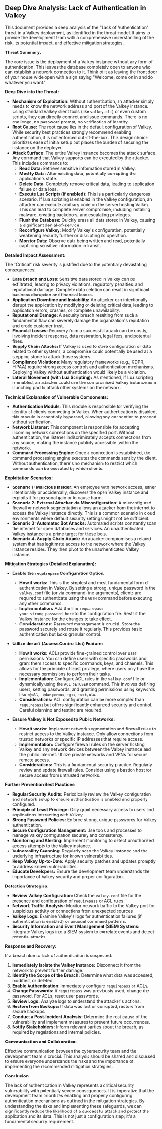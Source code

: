 ## Deep Dive Analysis: Lack of Authentication in Valkey

This document provides a deep analysis of the "Lack of Authentication" threat in a Valkey deployment, as identified in the threat model. It aims to provide the development team with a comprehensive understanding of the risk, its potential impact, and effective mitigation strategies.

**Threat Summary:**

The core issue is the deployment of a Valkey instance without any form of authentication. This leaves the database completely open to anyone who can establish a network connection to it. Think of it as leaving the front door of your house wide open with a sign saying "Welcome, come on in and do whatever you want."

**Deep Dive into the Threat:**

* **Mechanism of Exploitation:**  Without authentication, an attacker simply needs to know the network address and port of the Valkey instance. Using standard Valkey client tools (like `valkey-cli`) or even custom scripts, they can directly connect and issue commands. There is no challenge, no password prompt, no verification of identity.
* **Root Cause:** The root cause lies in the default configuration of Valkey. While security best practices strongly recommend enabling authentication, it is not enforced out-of-the-box. This design choice prioritizes ease of initial setup but places the burden of securing the instance on the deployer.
* **Attack Surface:** The entire Valkey instance becomes the attack surface. Any command that Valkey supports can be executed by the attacker. This includes commands to:
    * **Read Data:** Retrieve sensitive information stored in Valkey.
    * **Modify Data:** Alter existing data, potentially corrupting the application's state.
    * **Delete Data:**  Completely remove critical data, leading to application failure or data loss.
    * **Execute Lua Scripts (if enabled):**  This is a particularly dangerous scenario. If Lua scripting is enabled in the Valkey configuration, an attacker can execute arbitrary code on the server hosting Valkey. This can lead to complete server compromise, including installing malware, creating backdoors, and escalating privileges.
    * **Flush the Database:**  Quickly erase all data stored in Valkey, causing a significant denial-of-service.
    * **Reconfigure Valkey:**  Modify Valkey's configuration, potentially weakening security further or disrupting its operation.
    * **Monitor Data:** Observe data being written and read, potentially capturing sensitive information in transit.

**Detailed Impact Assessment:**

The "Critical" risk severity is justified due to the potentially devastating consequences:

* **Data Breach and Loss:**  Sensitive data stored in Valkey can be exfiltrated, leading to privacy violations, regulatory penalties, and reputational damage. Complete data deletion can result in significant business disruption and financial losses.
* **Application Downtime and Instability:**  An attacker can intentionally disrupt the application by modifying or deleting critical data, leading to application errors, crashes, or complete unavailability.
* **Reputational Damage:**  A security breach resulting from such a fundamental flaw can severely damage the organization's reputation and erode customer trust.
* **Financial Losses:**  Recovery from a successful attack can be costly, involving incident response, data restoration, legal fees, and potential fines.
* **Supply Chain Attacks:** If Valkey is used to store configuration or data related to other systems, a compromise could potentially be used as a stepping stone to attack those systems.
* **Compliance Violations:**  Many regulatory frameworks (e.g., GDPR, HIPAA) require strong access controls and authentication mechanisms. Deploying Valkey without authentication would likely be a violation.
* **Lateral Movement (with Lua Scripting):**  As mentioned, if Lua scripting is enabled, an attacker could use the compromised Valkey instance as a launching pad to attack other systems on the network.

**Technical Explanation of Vulnerable Components:**

* **Authentication Module:** This module is responsible for verifying the identity of clients connecting to Valkey. When authentication is disabled, this module is essentially bypassed, allowing any connection to proceed without verification.
* **Network Listener:** This component is responsible for accepting incoming network connections on the specified port. Without authentication, the listener indiscriminately accepts connections from any source, making the instance publicly accessible (within the network).
* **Command Processing Engine:**  Once a connection is established, the command processing engine executes the commands sent by the client. Without authentication, there's no mechanism to restrict which commands can be executed by which clients.

**Exploitation Scenarios:**

* **Scenario 1: Malicious Insider:** An employee with network access, either intentionally or accidentally, discovers the open Valkey instance and exploits it for personal gain or to cause harm.
* **Scenario 2: External Attacker via Misconfiguration:**  A misconfigured firewall or network segmentation allows an attacker from the internet to access the Valkey instance directly. This is a common scenario in cloud environments where default security settings might not be sufficient.
* **Scenario 3: Automated Bot Attacks:**  Automated scripts constantly scan the internet for open databases and services. An unauthenticated Valkey instance is a prime target for these bots.
* **Scenario 4: Supply Chain Attack:** An attacker compromises a related system that has legitimate access to the network where the Valkey instance resides. They then pivot to the unauthenticated Valkey instance.

**Mitigation Strategies (Detailed Explanation):**

* **Enable the `requirepass` Configuration Option:**
    * **How it works:** This is the simplest and most fundamental form of authentication in Valkey. By setting a strong, unique password in the `valkey.conf` file (or via command-line arguments), clients are required to authenticate using the `AUTH` command before executing any other commands.
    * **Implementation:**  Add the line `requirepass your_strong_password_here` to the configuration file. Restart the Valkey instance for the changes to take effect.
    * **Considerations:**  Password management is crucial. Store the password securely and rotate it regularly. This provides basic authentication but lacks granular control.

* **Utilize the `acl` (Access Control List) Feature:**
    * **How it works:** ACLs provide fine-grained control over user permissions. You can define users with specific passwords and grant them access to specific commands, keys, and channels. This allows for the principle of least privilege, where users only have the necessary permissions to perform their tasks.
    * **Implementation:**  Configure ACL rules in the `valkey.conf` file or dynamically using the `ACL SETUSER` command. This involves defining users, setting passwords, and granting permissions using keywords like `+@all`, `-@dangerous`, `+get`, `+set`, etc.
    * **Considerations:**  ACL configuration can be more complex than `requirepass` but offers significantly enhanced security and control. Careful planning and testing are required.

* **Ensure Valkey is Not Exposed to Public Networks:**
    * **How it works:** Implement network segmentation and firewall rules to restrict access to the Valkey instance. Only allow connections from trusted networks or specific IP addresses that require access.
    * **Implementation:** Configure firewall rules on the server hosting Valkey and any network devices between the Valkey instance and the public internet. Utilize private networks and VPNs for secure remote access.
    * **Considerations:** This is a fundamental security practice. Regularly review and update firewall rules. Consider using a bastion host for secure access from untrusted networks.

**Further Prevention Best Practices:**

* **Regular Security Audits:** Periodically review the Valkey configuration and network setup to ensure authentication is enabled and properly configured.
* **Principle of Least Privilege:**  Only grant necessary access to users and applications interacting with Valkey.
* **Strong Password Policies:** Enforce strong, unique passwords for Valkey authentication.
* **Secure Configuration Management:**  Use tools and processes to manage Valkey configuration securely and consistently.
* **Monitoring and Alerting:** Implement monitoring to detect unauthorized access attempts to the Valkey instance.
* **Vulnerability Scanning:** Regularly scan the Valkey instance and the underlying infrastructure for known vulnerabilities.
* **Keep Valkey Up-to-Date:** Apply security patches and updates promptly to address known vulnerabilities.
* **Educate Developers:** Ensure the development team understands the importance of Valkey security and proper configuration.

**Detection Strategies:**

* **Review Valkey Configuration:** Check the `valkey.conf` file for the presence and configuration of `requirepass` or ACL rules.
* **Network Traffic Analysis:** Monitor network traffic to the Valkey port for suspicious activity or connections from unexpected sources.
* **Valkey Logs:** Examine Valkey's logs for authentication failures (if authentication is enabled) or unusual command patterns.
* **Security Information and Event Management (SIEM) Systems:** Integrate Valkey logs into a SIEM system to correlate events and detect potential attacks.

**Response and Recovery:**

If a breach due to lack of authentication is suspected:

1. **Immediately Isolate the Valkey Instance:** Disconnect it from the network to prevent further damage.
2. **Identify the Scope of the Breach:** Determine what data was accessed, modified, or deleted.
3. **Enable Authentication:**  Immediately configure `requirepass` or ACLs.
4. **Change Passwords:**  If `requirepass` was previously used, change the password. For ACLs, reset user passwords.
5. **Review Logs:** Analyze logs to understand the attacker's actions.
6. **Restore from Backups:** If data was lost or corrupted, restore from secure backups.
7. **Conduct a Post-Incident Analysis:**  Determine the root cause of the vulnerability and implement measures to prevent future occurrences.
8. **Notify Stakeholders:** Inform relevant parties about the breach, as required by regulations and internal policies.

**Communication and Collaboration:**

Effective communication between the cybersecurity team and the development team is crucial. This analysis should be shared and discussed to ensure everyone understands the risks and the importance of implementing the recommended mitigation strategies.

**Conclusion:**

The lack of authentication in Valkey represents a critical security vulnerability with potentially severe consequences. It is imperative that the development team prioritizes enabling and properly configuring authentication mechanisms as outlined in the mitigation strategies. By understanding the risks and implementing these safeguards, we can significantly reduce the likelihood of a successful attack and protect the application and its data. This is not just a configuration step; it's a fundamental security requirement.
